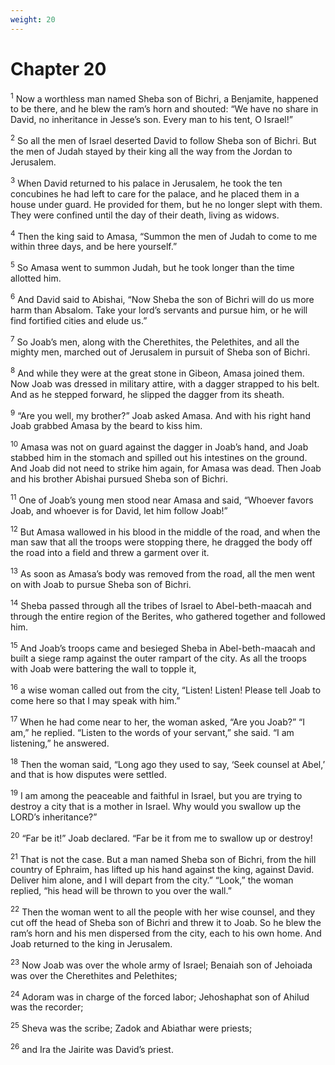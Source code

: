 ```yaml
---
weight: 20
---
```


# Chapter 20

<sup>1</sup> Now a worthless man named Sheba son of Bichri, a Benjamite, happened to be there, and he blew the ram’s horn and shouted: “We have no share in David, no inheritance in Jesse’s son. Every man to his tent, O Israel!” 

<sup>2</sup> So all the men of Israel deserted David to follow Sheba son of Bichri. But the men of Judah stayed by their king all the way from the Jordan to Jerusalem. 

<sup>3</sup> When David returned to his palace in Jerusalem, he took the ten concubines he had left to care for the palace, and he placed them in a house under guard. He provided for them, but he no longer slept with them. They were confined until the day of their death, living as widows. 

<sup>4</sup> Then the king said to Amasa, “Summon the men of Judah to come to me within three days, and be here yourself.” 

<sup>5</sup> So Amasa went to summon Judah, but he took longer than the time allotted him. 

<sup>6</sup> And David said to Abishai, “Now Sheba the son of Bichri will do us more harm than Absalom. Take your lord’s servants and pursue him, or he will find fortified cities and elude us.” 

<sup>7</sup> So Joab’s men, along with the Cherethites, the Pelethites, and all the mighty men, marched out of Jerusalem in pursuit of Sheba son of Bichri. 

<sup>8</sup> And while they were at the great stone in Gibeon, Amasa joined them. Now Joab was dressed in military attire, with a dagger strapped to his belt. And as he stepped forward, he slipped the dagger from its sheath. 

<sup>9</sup> “Are you well, my brother?” Joab asked Amasa. And with his right hand Joab grabbed Amasa by the beard to kiss him. 

<sup>10</sup> Amasa was not on guard against the dagger in Joab’s hand, and Joab stabbed him in the stomach and spilled out his intestines on the ground. And Joab did not need to strike him again, for Amasa was dead. Then Joab and his brother Abishai pursued Sheba son of Bichri. 

<sup>11</sup> One of Joab’s young men stood near Amasa and said, “Whoever favors Joab, and whoever is for David, let him follow Joab!” 

<sup>12</sup> But Amasa wallowed in his blood in the middle of the road, and when the man saw that all the troops were stopping there, he dragged the body off the road into a field and threw a garment over it. 

<sup>13</sup> As soon as Amasa’s body was removed from the road, all the men went on with Joab to pursue Sheba son of Bichri. 

<sup>14</sup> Sheba passed through all the tribes of Israel to Abel-beth-maacah and through the entire region of the Berites, who gathered together and followed him. 

<sup>15</sup> And Joab’s troops came and besieged Sheba in Abel-beth-maacah and built a siege ramp against the outer rampart of the city. As all the troops with Joab were battering the wall to topple it, 

<sup>16</sup> a wise woman called out from the city, “Listen! Listen! Please tell Joab to come here so that I may speak with him.” 

<sup>17</sup> When he had come near to her, the woman asked, “Are you Joab?” “I am,” he replied. “Listen to the words of your servant,” she said. “I am listening,” he answered. 

<sup>18</sup> Then the woman said, “Long ago they used to say, ‘Seek counsel at Abel,’ and that is how disputes were settled. 

<sup>19</sup> I am among the peaceable and faithful in Israel, but you are trying to destroy a city that is a mother in Israel. Why would you swallow up the LORD’s inheritance?” 

<sup>20</sup> “Far be it!” Joab declared. “Far be it from me to swallow up or destroy! 

<sup>21</sup> That is not the case. But a man named Sheba son of Bichri, from the hill country of Ephraim, has lifted up his hand against the king, against David. Deliver him alone, and I will depart from the city.” “Look,” the woman replied, “his head will be thrown to you over the wall.” 

<sup>22</sup> Then the woman went to all the people with her wise counsel, and they cut off the head of Sheba son of Bichri and threw it to Joab. So he blew the ram’s horn and his men dispersed from the city, each to his own home. And Joab returned to the king in Jerusalem. 

<sup>23</sup> Now Joab was over the whole army of Israel; Benaiah son of Jehoiada was over the Cherethites and Pelethites; 

<sup>24</sup> Adoram was in charge of the forced labor; Jehoshaphat son of Ahilud was the recorder; 

<sup>25</sup> Sheva was the scribe; Zadok and Abiathar were priests; 

<sup>26</sup> and Ira the Jairite was David’s priest. 


